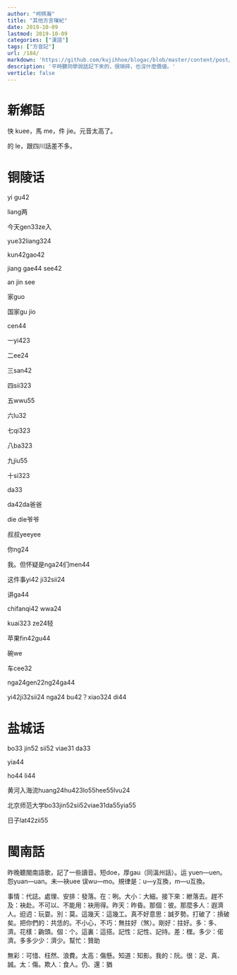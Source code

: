 ```yaml
---
author: "柯棋瀚"
title: "其他方言璅紀"
date: 2019-10-09
lastmod: 2019-10-09
categories: ["漢語"]
tags: ["方音記"]
url: /184/
markdown: 'https://github.com/kujihhoe/blogac/blob/master/content/post/184其他方言.md'
description: '平時聽同學說話記下來的，很瑣碎，也沒什麼價値。'
verticle: false
---
```


# 新鄕話

快 kuee，馬 me，件 jie。元音太高了。

的 le，跟四川話差不多。

# 铜陵话

yi gu42

 liang两

今天gen33ze入

yue32liang324

kun42gao42

jiang gae44 see42

an jin see

家guo

国家gu jio

cen44

一yi423

二ee24

三san42

四sii323

五wwu55

六lu32

七qi323

八ba323

九jiu55

十si323

da33

da42da爸爸

die die爷爷

叔叔yeeyee

你ng24

我。但怀疑是nga24们men44

这件事yi42 ji32sii24

讲ga44

chifanqi42 wwa24

kuai323 ze24轻

苹果fin42gu44

碗we

车cee32

nga24gen22ng24ga44

yi42ji32sii24  nga24 bu42？xiao324 di44

# 盐城话

bo33 jin52 sii52 viae31 da33 

yia44 

ho44 li44 

黄河入海流huang24hu423lo55hee55lvu24

北京师范大学bo33jin52sii52viae31da55yia55

日子lat42zii55

# 閩南話

昨晚聽閩南語歌，記了一些讀音。短doe，厚gau（同溫州話）。运  yuen—uen。怨yuan—uan。未—袂uee 误wu—mo。規律是：u—y互換，m—u互換。

事情：代誌。處理、安排：發落。在：咧。大小：大細。接下來：紲落去。趕不及：袂赴。不可以、不能用：袂用得。昨天：昨昏。那個：彼。那麼多人：遐濟人。𨑨迌：玩耍。別：莫。這幾天：這幾工。真不好意思：誠歹勢。打破了：摃破矣。把你們的：共恁的。不小心，不巧：無拄好（煞）。剛好：拄好。多：多、濟。花樣：齣頭。個：个。這裏：這搭。記性：記性、記持。差：䆀。多少：偌濟。多多少少：濟少。幫忙：贊助

無彩：可惜、枉然、浪費。太高：傷懸。知道：知影。我的：阮。很：足、真、誠。太：傷。欺人：食人。仍、還：猶